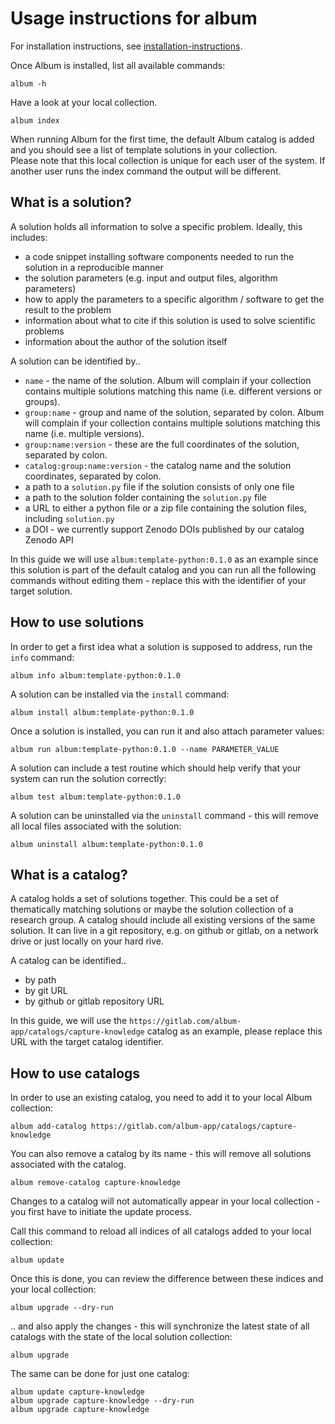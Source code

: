 # Usage instructions for album

For installation instructions, see [installation-instructions](/installation-instructions).

Once Album is installed, list all available commands: 
```
album -h
```
Have a look at your local collection.
```
album index
```
When running Album for the first time, the default Album catalog is added and you should see a list of template solutions in your collection.
<br>
Please note that this local collection is unique for each user of the system. If another user runs the 
index command the output will be different.

## What is a solution?
A solution holds all information to solve a specific problem. Ideally, this includes:
* a code snippet installing software components needed to run the solution in a reproducible manner
* the solution parameters (e.g. input and output files, algorithm parameters)
* how to apply the parameters to a specific algorithm / software to get the result to the problem
* information about what to cite if this solution is used to solve scientific problems
* information about the author of the solution itself

A solution can be identified by..
- `name` - the name of the solution. Album will complain if your collection contains multiple solutions matching this name (i.e. different versions or groups).
- `group:name` - group and name of the solution, separated by colon. Album will complain if your collection contains multiple solutions matching this name (i.e. multiple versions).
- `group:name:version` - these are the full coordinates of the solution, separated by colon.
- `catalog:group:name:version` - the catalog name and the solution coordinates, separated by colon.
- a path to a `solution.py` file if the solution consists of only one file
- a path to the solution folder containing the `solution.py` file 
- a URL to either a python file or a zip file containing the solution files, including `solution.py`
- a DOI - we currently support Zenodo DOIs published by our catalog Zenodo API 

In this guide we will use `album:template-python:0.1.0` as an example since this solution is part of the default catalog
and you can run all the following commands without editing them - replace this with the identifier of your target solution.

## How to use solutions
In order to get a first idea what a solution is supposed to address, run the `info` command:
```
album info album:template-python:0.1.0
```

A solution can be installed via the `install` command:
```
album install album:template-python:0.1.0
```
Once a solution is installed, you can run it and also attach parameter values:
```
album run album:template-python:0.1.0 --name PARAMETER_VALUE
```
A solution can include a test routine which should help verify that your system can run the solution correctly:
```
album test album:template-python:0.1.0
```
A solution can be uninstalled via the `uninstall` command - this will remove all local files associated with the solution:
```
album uninstall album:template-python:0.1.0
```

## What is a catalog?

A catalog holds a set of solutions together. This could be a set of thematically matching solutions or maybe the solution collection of a research group. A catalog should include all existing versions of the same solution.
It can live in a git repository, e.g. on github or gitlab, on a network drive or just locally on your hard rive.

A catalog can be identified..
- by path
- by git URL
- by github or gitlab repository URL

In this guide, we will use the `https://gitlab.com/album-app/catalogs/capture-knowledge` catalog as an example, please replace this URL with the target catalog identifier.

## How to use catalogs
In order to use an existing catalog, you need to add it to your local Album collection:
```
album add-catalog https://gitlab.com/album-app/catalogs/capture-knowledge
```
You can also remove a catalog by its name - this will remove all solutions associated with the catalog.
```
album remove-catalog capture-knowledge
```
Changes to a catalog will not automatically appear in your local collection - you first have to initiate the update process.

Call this command to reload all indices of all catalogs added to your local collection:
```
album update
```
Once this is done, you can review the difference between these indices and your local collection: 
```
album upgrade --dry-run
```
.. and also apply the changes - this will synchronize the latest state of all catalogs with the state of the local solution collection: 
```
album upgrade
```
The same can be done for just one catalog:
```
album update capture-knowledge
album upgrade capture-knowledge --dry-run
album upgrade capture-knowledge
```
